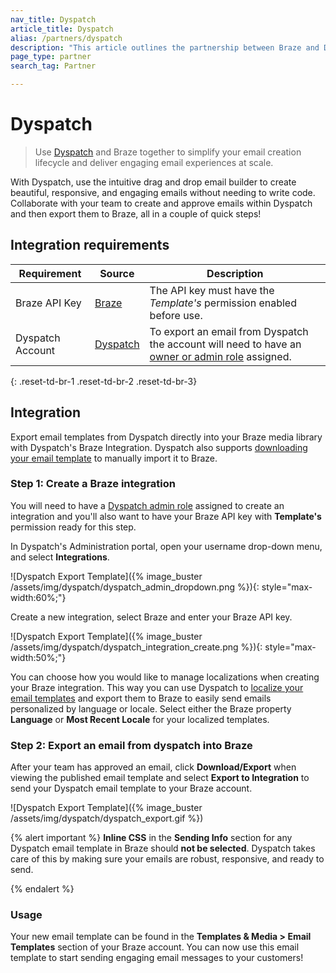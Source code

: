 ```yaml
---
nav_title: Dyspatch
article_title: Dyspatch
alias: /partners/dyspatch
description: "This article outlines the partnership between Braze and Dyspatch, a drag-and-drop email builder that allows to create beautiful, responsive, and engaging emails without the need to write code."
page_type: partner
search_tag: Partner

---
```


# Dyspatch

> Use [Dyspatch][1] and Braze together to simplify your email creation lifecycle and deliver engaging email experiences at scale. 

With Dyspatch, use the intuitive drag and drop email builder to create beautiful, responsive, and engaging emails without needing to write code. Collaborate with your team to create and approve emails within Dyspatch and then export them to Braze, all in a couple of quick steps! 

## Integration requirements

Requirement   | Source | Description
--------------|--------| -----
Braze API Key | [Braze](https://dashboard.braze.com/sign_in) | The API key must have the *Template's* permission enabled before use.
Dyspatch Account | [Dyspatch][3] | To export an email from Dyspatch the account will need to have an [owner or admin role][4] assigned.
{: .reset-td-br-1 .reset-td-br-2 .reset-td-br-3}

## Integration
Export email templates from Dyspatch directly into your Braze media library with Dyspatch's Braze Integration. Dyspatch also supports [downloading your email template][5] to manually import it to Braze.

### Step 1: Create a Braze integration
You will need to have a [Dyspatch admin role][4] assigned to create an integration and you'll also want to have your Braze API key with __Template's__ permission ready for this step.

In Dyspatch's Administration portal, open your username drop-down menu, and select __Integrations__.

![Dyspatch Export Template]({% image_buster /assets/img/dyspatch/dyspatch_admin_dropdown.png %}){: style="max-width:60%;"}

Create a new integration, select Braze and enter your Braze API key.

![Dyspatch Export Template]({% image_buster /assets/img/dyspatch/dyspatch_integration_create.png %}){: style="max-width:50%;"}

You can choose how you would like to manage localizations when creating your Braze integration. This way you can use Dyspatch to [localize your email templates][6] and export them to Braze to easily send emails personalized by language or locale. Select either the Braze property __Language__ or __Most Recent Locale__ for your localized templates.

### Step 2: Export an email from dyspatch into Braze
After your team has approved an email, click __Download/Export__ when viewing the published email template and select __Export to Integration__ to send your Dyspatch email template to your Braze account.

![Dyspatch Export Template]({% image_buster /assets/img/dyspatch/dyspatch_export.gif %})

{% alert important %}
 __Inline CSS__ in the __Sending Info__ section for any Dyspatch email template in Braze should __not be selected__.  Dyspatch takes care of this by making sure your emails are robust, responsive, and ready to send.

{% endalert %}

### Usage
Your new email template can be found in the __Templates & Media > Email Templates__ section of your Braze account. You can now use this email template to start sending engaging email messages to your customers!

[1]: https://www.dyspatch.io
[2]: https://dashboard.braze.com/sign_in
[3]: https://www.dyspatch.io/login/
[4]: https://docs.dyspatch.io/administration/dyspatch_roles/
[5]: https://docs.dyspatch.io/exports/export_to_braze/#download-your-template
[6]: https://docs.dyspatch.io/localization/localizing_a_template/
